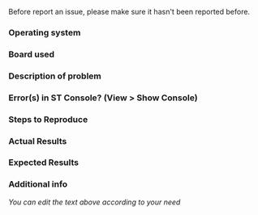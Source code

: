 Before report an issue, please make sure it hasn't been reported before.

### Operating system

### Board used

### Description of problem

### Error(s) in ST Console? (View > Show Console)

### Steps to Reproduce

### Actual Results

### Expected Results

### Additional info

*You can edit the text above according to your need*